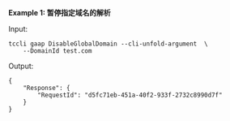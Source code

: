 **Example 1: 暂停指定域名的解析**



Input: 

```
tccli gaap DisableGlobalDomain --cli-unfold-argument  \
    --DomainId test.com
```

Output: 
```
{
    "Response": {
        "RequestId": "d5fc71eb-451a-40f2-933f-2732c8990d7f"
    }
}
```

